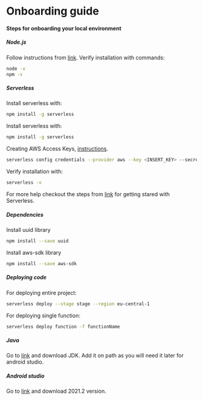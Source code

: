 # Onboarding guide

#### Steps for onboarding your local environment

##### Node.js
Follow instructions from [link](https://phoenixnap.com/kb/install-node-js-npm-on-windows).
Verify installation with commands:
```sh
node -v
npm -v
```

##### Serverless
Install serverless with:
```sh
npm install -g serverless
```

Install serverless with:
```sh
npm install -g serverless
```
Creating AWS Access Keys, [instructions](https://www.youtube.com/watch?v=KngM5bfpttA).
```sh
serverless config credentials --provider aws --key <INSERT_KEY> --secret <INSERT_SECRET_KEY> -o
```

Verify installation with:
```sh
serverless -v
```
For more help checkout the steps from [link](https://www.serverless.com/framework/docs/getting-started) for getting stared with Serverless.

##### Dependencies

Install uuid library
```sh
npm install --save uuid
```

Install aws-sdk library
```sh
npm install --save aws-sdk
```

##### Deploying code
For deploying entire project:
```sh
serverless deploy --stage stage --region eu-central-1
```

For deploying single function:
```sh
serverless deploy function -f functionName

```

##### Java
Go to [link](https://www.oracle.com/java/technologies/downloads/) and download JDK. Add it on path as you will need it later for android studio.

##### Android studio
Go to [link](https://developer.android.com/studio#downloads) and download 2021.2 version.




